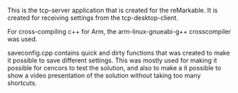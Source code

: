 This is the tcp-server application that is created for the reMarkable. It is created for receiving settings from the tcp-desktop-client.

For cross-compiling c++ for Arm, the arm-linux-gnueabi-g++ crosscompiler was used.

saveconfig.cpp contains quick and dirty functions that was created to make it possible to save different settings. This was mostly used for making it possible for cencors to test the solution, and also to make a it possible to show a video presentation of the solution without taking too many shortcuts.
